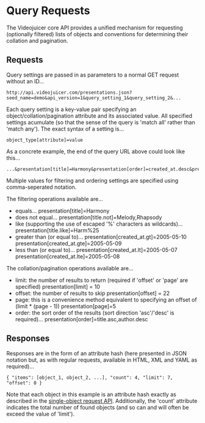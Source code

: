 Query Requests
==============

The Videojuicer core API provides a unified mechanism for requesting (optionally filtered) lists of objects and conventions for determining their collation and pagination.

Requests
--------

Query settings are passed in as parameters to a normal GET request without an ID...

	http://api.videojuicer.com/presentations.json?seed_name=demo&api_version=1&query_setting_1&query_setting_2&...
	
Each query setting is a key-value pair specifying an object/collation/pagination attribute and its associated value. All specified settings acumulate (so that the sense of the query is 'match all' rather than 'match any'). The exact syntax of a setting is...

	object_type[attribute]=value
	
As a concrete example, the end of the query URL above could look like this...

	...&presentation[title]=Harmony&presentation[order]=created_at.desc&presentation[offset]=14&presentation[limit]=7

Multiple values for filtering and ordering settings are specified using comma-seperated notation.
	
The filtering operations available are...

* equals...
	presentation[title]=Harmony
* does not equal...
	presentation[title.not]=Melody,Rhapsody
* like (supporting the use of escaped '%' characters as wildcards)...
	presentation[title.like]=Harm%25
* greater than (or equal to)...
	presentation[created_at.gt]=2005-05-10
	presentation[created_at.gte]=2005-05-09
* less than (or equal to)...
	presentation[created_at.lt]=2005-05-07
	presentation[created_at.lte]=2005-05-08
	
The collation/pagination operations available are...

* limit: the number of results to return (required if 'offset' or 'page' are specified)
	presentation[limit] = 10
* offset: the number of results to skip
	presentation[offset] = 22
* page: this is a convenience method equivalent to specifying an offset of (limit * (page - 1))
	presentation[page]=5
* order: the sort order of the results (sort direction 'asc'/'desc' is required)...
	presentation[order]=title.asc,author.desc
	
Responses
---------

Responses are in the form of an attribute hash (here presented in JSON notation but, as with regular requests, available in HTML, XML and YAML as required)...

	{ "items": [object_1, object_2, ...], "count": 4, "limit": 7, "offset": 0 }
	
Note that each object in this example is an attribute hash exactly as described in the [single-object request API][requests]. Additionally, the 'count' attribute indicates the total number of found objects (and so can and will often be exceed the value of 'limit').

[requests]: requests.html
